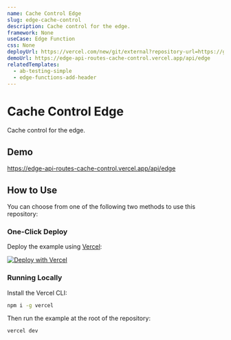 ```yaml
---
name: Cache Control Edge
slug: edge-cache-control
description: Cache control for the edge.
framework: None
useCase: Edge Function
css: None
deployUrl: https://vercel.com/new/git/external?repository-url=https://github.com/khulnasoft-lab/examples/tree/main/edge-functions/cache-control&project-name=edge-cache-control&repository-name=edge-cache-control
demoUrl: https://edge-api-routes-cache-control.vercel.app/api/edge
relatedTemplates:
  - ab-testing-simple
  - edge-functions-add-header
---
```


# Cache Control Edge

Cache control for the edge.

## Demo

https://edge-api-routes-cache-control.vercel.app/api/edge

## How to Use

You can choose from one of the following two methods to use this repository:

### One-Click Deploy

Deploy the example using [Vercel](https://vercel.com?utm_source=github&utm_medium=readme&utm_campaign=vercel-examples):

[![Deploy with Vercel](https://vercel.com/button)](https://vercel.com/new/git/external?repository-url=https://github.com/khulnasoft-lab/examples/tree/main/edge-functions/cache-control&project-name=edge-cache-control&repository-name=edge-cache-control)

### Running Locally

Install the Vercel CLI:

```bash
npm i -g vercel
```

Then run the example at the root of the repository:

```bash
vercel dev
```
